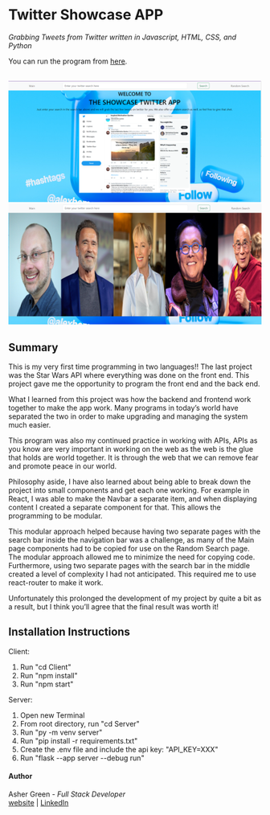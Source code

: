 # **Twitter Showcase APP**

*Grabbing Tweets from Twitter written in Javascript, HTML, CSS, and Python*

You can run the program from [here](https://twitter-showcase-app-ucxm.onrender.com).
<br /><br />

![screenshot](screenshot.png/)
![screenshot](screenshot2.png)

## **Summary**

This is my very first time programming in two languages!!  The last project was the Star Wars API
where everything was done on the front end.  This project gave me the opportunity to program the
front end and the back end.

What I learned from this project was how the backend and frontend work together to make the app
work.  Many programs in today’s world have separated the two in order to make upgrading and managing
the system much easier.

This program was also my continued practice in working with APIs,  APIs as you know are very
important in working on the web as the web is the glue that holds are world together.  It is through
the web that we can remove fear and promote peace in our world.

Philosophy aside, I have also learned about being able to break down the project into small components
and get each one working.  For example in React, I was able to make the Navbar a separate item, and
when displaying content I created a separate component for that.  This allows the programming to be modular.  

This modular approach helped because having two separate pages with the search bar inside the navigation bar
was a challenge, as many of the Main page components had to be copied for use on the Random Search page.  
The modular approach allowed me to minimize the need for copying code.  Furthermore, using two separate pages
with the search bar in the middle created a level of complexity I had not anticipated.  This required me to
use react-router to make it work.

Unfortunately this prolonged the development of my project by quite a bit as a result, but I think you’ll
agree that the final result was worth it!

## Installation Instructions

Client:

1. Run "cd Client"
2. Run "npm install"
3. Run "npm start"

Server:

1. Open new Terminal
2. From root directory, run "cd Server"
3. Run "py -m venv server"
4. Run "pip install -r requirements.txt"
5. Create the .env file and include the api key: "API_KEY=XXX"
6. Run "flask --app server --debug run"

#### **Author**

Asher Green - *Full Stack Developer* \
[website](http://ashergreen.ca) | [LinkedIn](https://www.linkedin.com/in/asher-green-6a96551/)
